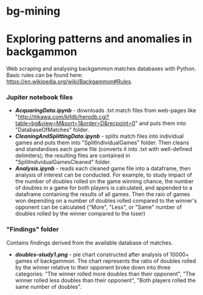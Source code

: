 # bg-mining
Exploring patterns and anomalies in backgammon
=========

Web scraping and analysing backgammon matches databases with Python. Basic rules can be found here: https://en.wikipedia.org/wiki/Backgammon#Rules.

### Jupiter notebook files
* ***AcquaringData.ipynb*** - downloads .txt match files from web-pages like "http://itikawa.com/kifdb/herodb.cgi?table=bg&view=M&sort=1&order=D&recpoint=0" and puts them into "DatabaseOfMatches" folder.
* ***CleaningAndSplittingData.ipynb*** - splits match files into individual games and puts them into "SplitIndividualGames" folder. Then cleans and standardises each game file (converts it into .txt with well-defined delimiters); the resulting files are contained in "SplitIndividualGamesCleaned" folder.
* ***Analysis.ipynb*** - reads each cleaned game file into a dataframe, then analysis of interest can be conducted. For example, to study impact of the number of doubles rolled on the game winning chance, the number of doubles in a game for both players is calculated, and appended to a dataframe containing the results of all games. Then the raio of games won depending on a number of doubles rolled compared to the winner's opponent can be calculated ("More", "Less", or "Same" number of doubles rolled by the winner compared to the loser)

### "Findings" folder
Contains findings derived from the available database of matches.

* ***doubles-study1.png*** - pie chart constructed after analysis of 10000+ games of backgammon. The chart represents the ratio of doubles rolled by the winner relative to their opponent broke down into three categories: "The winner rolled more doubles than their opponent", "The winner rolled less doubles than their opponent", "Both players rolled the same number of doubles".

